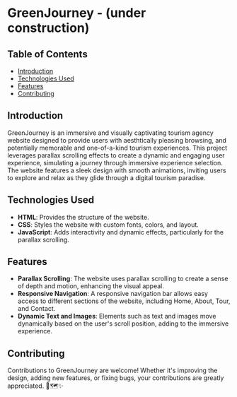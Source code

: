 # GreenJourney - (under construction)

## Table of Contents
- [Introduction](#introduction)
- [Technologies Used](#technologies-used)
- [Features](#features)
- [Contributing](#contributing)

## Introduction
GreenJourney is an immersive and visually captivating tourism agency website designed to provide users with aesthtically pleasing browsing, and potentially memorable and one-of-a-kind tourism experiences. This project leverages parallax scrolling effects to create a dynamic and engaging user experience, simulating a journey through immersive experience selection. The website features a sleek design with smooth animations, inviting users to explore and relax as they glide through a digital tourism paradise.

## Technologies Used
- **HTML**: Provides the structure of the website.
- **CSS**: Styles the website with custom fonts, colors, and layout.
- **JavaScript**: Adds interactivity and dynamic effects, particularly for the parallax scrolling.

## Features
- **Parallax Scrolling**: The website uses parallax scrolling to create a sense of depth and motion, enhancing the visual appeal.
- **Responsive Navigation**: A responsive navigation bar allows easy access to different sections of the website, including Home, About, Tour, and Contact.
- **Dynamic Text and Images**: Elements such as text and images move dynamically based on the user's scroll position, adding to the immersive experience.

## Contributing
Contributions to GreenJourney are welcome! Whether it's improving the design, adding new features, or fixing bugs, your contributions are greatly appreciated. 🌿🗺️✨
 
